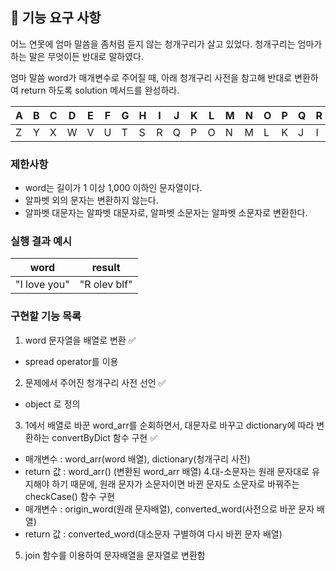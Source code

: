 ## 🚀 기능 요구 사항

어느 연못에 엄마 말씀을 좀처럼 듣지 않는 청개구리가 살고 있었다. 청개구리는 엄마가 하는 말은 무엇이든 반대로 말하였다.

엄마 말씀 word가 매개변수로 주어질 때, 아래 청개구리 사전을 참고해 반대로 변환하여 return 하도록 solution 메서드를 완성하라.

| A | B | C | D | E | F | G | H | I | J | K | L | M | N | O | P | Q | R | S | T | U | V | W | X | Y | Z |
| --- | --- | --- | --- | --- | --- | --- | --- | --- | --- | --- | --- | --- | --- | --- | --- | --- | --- | --- | --- | --- | --- | --- | --- | --- | --- |
| Z | Y | X | W | V | U | T | S | R | Q | P | O | N | M | L | K | J | I | H | G | F | E | D | C | B | A |

### 제한사항

- word는 길이가 1 이상 1,000 이하인 문자열이다.
- 알파벳 외의 문자는 변환하지 않는다.
- 알파벳 대문자는 알파벳 대문자로, 알파벳 소문자는 알파벳 소문자로 변환한다.

### 실행 결과 예시

| word | result |
| --- | --- |
| "I love you" | "R olev blf" |


### 구현할 기능 목록
1. word 문자열을 배열로 변환 :white_check_mark:
- spread operator를 이용
2. 문제에서 주어진 청개구리 사전 선언 :white_check_mark:
- object 로 정의
3. 1에서 배열로 바꾼 word_arr를 순회하면서, 대문자로 바꾸고 dictionary에 따라 변환하는 convertByDict 함수 구현 :white_check_mark:
- 매개변수 : word_arr(word 배열), dictionary(청개구리 사전)
- return 값 : word_arr() (변환된 word_arr 배열)
4.대-소문자는 원래 문자대로 유지해야 하기 때문에, 원래 문자가 소문자이면 바뀐 문자도 소문자로 바꿔주는 checkCase() 함수 구현
- 매개변수 : origin_word(원래 문자배열), converted_word(사전으로 바꾼 문자 배열)
- return 값 : converted_word(대소문자 구별하여 다시 바뀐 문자 배열)
5. join 함수를 이용하여 문자배열을 문자열로 변환함
